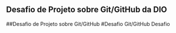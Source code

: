 ## Desafio de Projeto sobre Git/GitHub da DIO
##Desafio de Projeto sobre Git/GitHub
#Desafio Git/GitHub
Desafio
